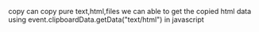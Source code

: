 copy can copy pure text,html,files
we can able to get the copied html data using event.clipboardData.getData("text/html") in javascript
